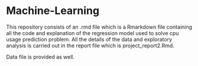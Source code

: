 # Machine-Learning

This repository consists of an .rmd file which is a Rmarkdown file containing all the code and explanation of the regression model used to solve cpu usage prediction problem. All the details of the data and exploratory analysis is carried out in the report file which is project_report2.Rmd.

Data file is provided as well.

